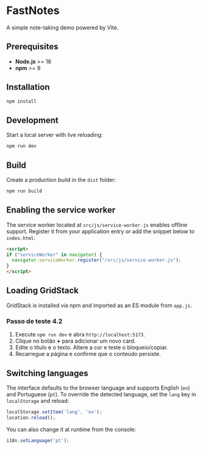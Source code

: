 # FastNotes

A simple note-taking demo powered by Vite.

## Prerequisites

- **Node.js** >= 18
- **npm** >= 9

## Installation

```bash
npm install
```

## Development

Start a local server with live reloading:

```bash
npm run dev
```

## Build

Create a production build in the `dist` folder:

```bash
npm run build
```

## Enabling the service worker

The service worker located at `src/js/service-worker.js` enables offline support.
Register it from your application entry or add the snippet below to `index.html`:

```html
<script>
if ("serviceWorker" in navigator) {
  navigator.serviceWorker.register("/src/js/service-worker.js");
}
</script>
```

## Loading GridStack

GridStack is installed via npm and imported as an ES module from `app.js`.

### Passo de teste 4.2

1. Execute `npm run dev` e abra `http://localhost:5173`.
2. Clique no botão **+** para adicionar um novo card.
3. Edite o título e o texto. Altere a cor e teste o bloqueio/copiar.
4. Recarregue a página e confirme que o conteúdo persiste.

## Switching languages

The interface defaults to the browser language and supports English (`en`) and Portuguese (`pt`).
To override the detected language, set the `lang` key in `localStorage` and reload:

```js
localStorage.setItem('lang', 'en');
location.reload();
```

You can also change it at runtime from the console:

```js
i18n.setLanguage('pt');
```
